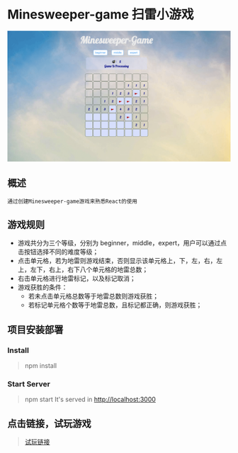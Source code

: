 # Minesweeper-game 扫雷小游戏

![minesweeper](/src/Img/minsweeper.png)

## 概述

    通过创建Minesweeper-game游戏来熟悉React的使用

## 游戏规则

- 游戏共分为三个等级，分别为 beginner，middle，expert，用户可以通过点击按钮选择不同的难度等级；
- 点击单元格，若为地雷则游戏结束，否则显示该单元格上，下，左，右，左上，左下，右上，右下八个单元格的地雷总数；
- 右击单元格进行地雷标记，以及标记取消；
- 游戏获胜的条件：
  - 若未点击单元格总数等于地雷总数则游戏获胜；
  - 若标记单元格个数等于地雷总数，且标记都正确，则游戏获胜；

## 项目安装部署

### Install

> npm install

### Start Server

> npm start
> It's served in [http://localhost:3000](http://localhost:3000/)

## 点击链接，试玩游戏

> [试玩链接](https://minesweeper.hi-hi.cn/)
